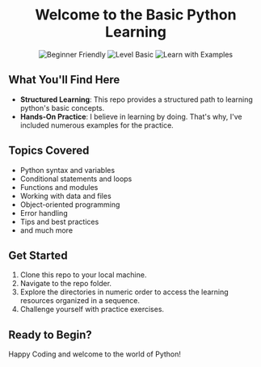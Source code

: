 <div align="center">

# Welcome to the Basic Python Learning

</div>


<p align="center">
  <img src="https://img.shields.io/badge/Python-Beginner%20Friendly-yellow?style=for-the-badge" alt="Beginner Friendly">
  <img src="https://img.shields.io/badge/Level-Basic-blue?style=for-the-badge" alt="Level Basic">
  <img src="https://img.shields.io/badge/Learn%20with-Examples-green?style=for-the-badge" alt="Learn with Examples">
</p>


## What You'll Find Here

- **Structured Learning**: This repo provides a structured path to learning python's basic concepts.
- **Hands-On Practice**: I believe in learning by doing. That's why, I've included numerous examples for the practice.


## Topics Covered

- Python syntax and variables
- Conditional statements and loops
- Functions and modules
- Working with data and files
- Object-oriented programming
- Error handling
- Tips and best practices
- and much more

## Get Started

1. Clone this repo to your local machine.
2. Navigate to the repo folder.
3. Explore the directories in numeric order to access the learning resources organized in a sequence.
4. Challenge yourself with practice exercises.

## Ready to Begin?

Happy Coding and welcome to the world of Python!

